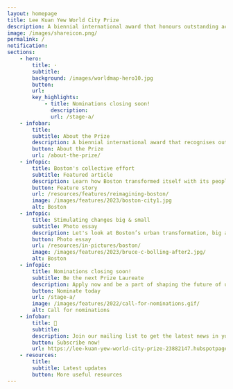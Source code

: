 ```yaml
---
layout: homepage
title: Lee Kuan Yew World City Prize
description: A biennial international award that honours outstanding achievements and contributions to the creation of liveable, vibrant and sustainable urban communities around the world
image: /images/shareicon.png/
permalink: /
notification: 
sections:
    - hero:
        title: ·
        subtitle: 
        background: /images/worldmap-hero10.jpg
        button: 
        url: 
        key_highlights:
            - title: Nominations closing soon!
              description: 
              url: /stage-a/
    - infobar:    
        title: 
        subtitle: About the Prize
        description: A biennial international award that recognises outstanding cities in tackling urban challenges to bring about a holistic & sustained urban transformation.
        button: About the Prize
        url: /about-the-prize/
    - infopic:    
        title: Boston's collective effort
        subtitle: Featured article
        description: Learn how Boston transformed itself with its people & partners 
        button: Feature story
        url: /resources/features/reimagining-boston/
        image: /images/features/2023/boston-city1.jpg
        alt: Boston
    - infopic:    
        title: Stimulating changes big & small
        subtitle: Photo essay
        description: Let's look at Boston’s urban transformation, big and small.
        button: Photo essay
        url: /resources/in-pictures/boston/
        image: /images/features/2023/bruce-c-bolling-after2.jpg/
        alt: Boston
    - infopic:    
        title: Nominations closing soon!
        subtitle: Be the next Prize Laureate
        description: Apply now and be a part of shaping the future of urban living! 
        button: Nominate today
        url: /stage-a/
        image: /images/features/2022/call-for-nominations.gif/
        alt: Call for nominations
    - infobar:    
        title: 📩
        subtitle: 
        description: Join our mailing list to get the latest news in your inbox!
        button: Subscribe now!  
        url: https://lee-kuan-yew-world-city-prize-23882147.hubspotpagebuilder.com/subscribe
    - resources:
        title: 
        subtitle: Latest updates
        button: More useful resources
---
```

